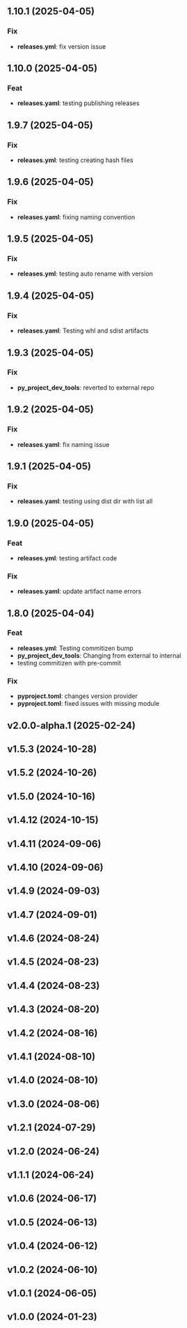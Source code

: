 ## 1.10.1 (2025-04-05)

### Fix

- **releases.yml**: fix version issue

## 1.10.0 (2025-04-05)

### Feat

- **releases.yaml**: testing publishing releases

## 1.9.7 (2025-04-05)

### Fix

- **releases.yml**: testing creating hash files

## 1.9.6 (2025-04-05)

### Fix

- **releases.yaml**: fixing naming convention

## 1.9.5 (2025-04-05)

### Fix

- **releases.yml**: testing auto rename with version

## 1.9.4 (2025-04-05)

### Fix

- **releases.yaml**: Testing whl and sdist artifacts

## 1.9.3 (2025-04-05)

### Fix

- **py_project_dev_tools**: reverted to external repo

## 1.9.2 (2025-04-05)

### Fix

- **releases.yaml**: fix naming issue

## 1.9.1 (2025-04-05)

### Fix

- **releases.yaml**: testing using dist dir with list all

## 1.9.0 (2025-04-05)

### Feat

- **releases.yml**: testing artifact code

### Fix

- **releases.yaml**: update artifact name errors

## 1.8.0 (2025-04-04)

### Feat

- **releases.yml**: Testing commitizen bump
- **py_project_dev_tools**: Changing from external to internal
- testing commitizen with pre-commit

### Fix

- **pyproject.toml**: changes version provider
- **pyproject.toml**: fixed issues with missing module

## v2.0.0-alpha.1 (2025-02-24)

## v1.5.3 (2024-10-28)

## v1.5.2 (2024-10-26)

## v1.5.0 (2024-10-16)

## v1.4.12 (2024-10-15)

## v1.4.11 (2024-09-06)

## v1.4.10 (2024-09-06)

## v1.4.9 (2024-09-03)

## v1.4.7 (2024-09-01)

## v1.4.6 (2024-08-24)

## v1.4.5 (2024-08-23)

## v1.4.4 (2024-08-23)

## v1.4.3 (2024-08-20)

## v1.4.2 (2024-08-16)

## v1.4.1 (2024-08-10)

## v1.4.0 (2024-08-10)

## v1.3.0 (2024-08-06)

## v1.2.1 (2024-07-29)

## v1.2.0 (2024-06-24)

## v1.1.1 (2024-06-24)

## v1.0.6 (2024-06-17)

## v1.0.5 (2024-06-13)

## v1.0.4 (2024-06-12)

## v1.0.2 (2024-06-10)

## v1.0.1 (2024-06-05)

## v1.0.0 (2024-01-23)
